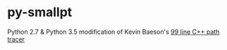 # py-smallpt

Python 2.7 & Python 3.5 modification of Kevin Baeson's [99 line C++ path tracer](http://www.kevinbeason.com/smallpt/)
